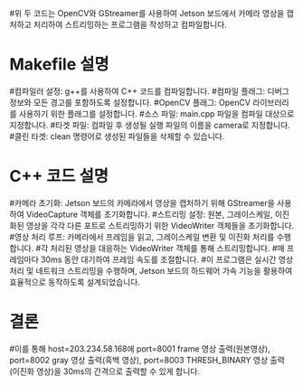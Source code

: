 #위 두 코드는 OpenCV와 GStreamer를 사용하여 Jetson 보드에서 카메라 영상을 캡처하고 처리하여 스트리밍하는 프로그램을 작성하고 컴파일합니다.
#  Makefile 설명
#컴파일러 설정: g++를 사용하여 C++ 코드를 컴파일합니다.
#컴파일 플래그: 디버그 정보와 모든 경고를 포함하도록 설정합니다.
#OpenCV 플래그: OpenCV 라이브러리를 사용하기 위한 플래그를 설정합니다.
#소스 파일: main.cpp 파일을 컴파일 대상으로 지정합니다.
#타겟 파일: 컴파일 후 생성될 실행 파일의 이름을 camera로 지정합니다.
#클린 타겟: clean 명령어로 생성된 파일들을 삭제할 수 있습니다.
#  C++ 코드 설명
#카메라 초기화: Jetson 보드의 카메라에서 영상을 캡처하기 위해 GStreamer을 사용하여 VideoCapture 객체를 초기화합니다.
#스트리밍 설정: 원본, 그레이스케일, 이진화된 영상을 각각 다른 포트로 스트리밍하기 위한 VideoWriter 객체들을 초기화합니다.
#영상 처리 루프: 카메라에서 프레임을 읽고, 그레이스케일 변환 및 이진화 처리를 수행합니다.
#각 처리된 영상을 대응하는 VideoWriter 객체를 통해 스트리밍합니다.
#매 프레임마다 30ms 동안 대기하여 프레임 속도를 조절합니다.
#이 프로그램은 실시간 영상 처리 및 네트워크 스트리밍을 수행하며, Jetson 보드의 하드웨어 가속 기능을 활용하여 효율적으로 동작하도록 설계되었습니다.
#  결론
#이를 통해 host=203.234.58.168에 port=8001 frame 영상 출력(원본영상), port=8002 gray 영상 출력(흑백 영상), port=8003 THRESH_BINARY 영상 출력(이진화 영상)을 30ms의 간격으로 출력할 수 있게 합니다.
